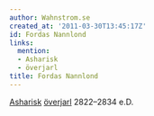 ```yaml
---
author: Wahnstrom.se
created_at: '2011-03-30T13:45:17Z'
id: Fordas Nannlond
links:
  mention:
  - Asharisk
  - överjarl
title: Fordas Nannlond
---
```


[Asharisk][] [överjarl] 2822–2834 e.D.

  [Asharisk]: Asharisk
  [överjarl]: överjarl